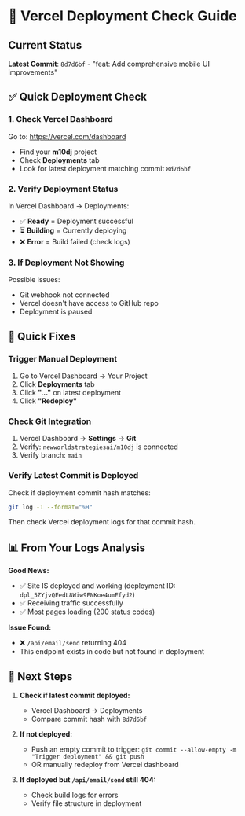 # 🚀 Vercel Deployment Check Guide

## Current Status

**Latest Commit**: `8d7d6bf` - "feat: Add comprehensive mobile UI improvements"

## ✅ Quick Deployment Check

### 1. **Check Vercel Dashboard**
Go to: https://vercel.com/dashboard
- Find your **m10dj** project
- Check **Deployments** tab
- Look for latest deployment matching commit `8d7d6bf`

### 2. **Verify Deployment Status**
In Vercel Dashboard → Deployments:
- ✅ **Ready** = Deployment successful
- ⏳ **Building** = Currently deploying
- ❌ **Error** = Build failed (check logs)

### 3. **If Deployment Not Showing**
Possible issues:
- Git webhook not connected
- Vercel doesn't have access to GitHub repo
- Deployment is paused

## 🔧 Quick Fixes

### **Trigger Manual Deployment**
1. Go to Vercel Dashboard → Your Project
2. Click **Deployments** tab
3. Click **"..."** on latest deployment
4. Click **"Redeploy"**

### **Check Git Integration**
1. Vercel Dashboard → **Settings** → **Git**
2. Verify: `newworldstrategiesai/m10dj` is connected
3. Verify branch: `main`

### **Verify Latest Commit is Deployed**
Check if deployment commit hash matches:
```bash
git log -1 --format="%H"
```

Then check Vercel deployment logs for that commit hash.

## 📊 From Your Logs Analysis

**Good News:**
- ✅ Site IS deployed and working (deployment ID: `dpl_5ZYjvQEedL8Wiw9FNKoe4umEfyd2`)
- ✅ Receiving traffic successfully
- ✅ Most pages loading (200 status codes)

**Issue Found:**
- ❌ `/api/email/send` returning 404
- This endpoint exists in code but not found in deployment

## 🎯 Next Steps

1. **Check if latest commit deployed:**
   - Vercel Dashboard → Deployments
   - Compare commit hash with `8d7d6bf`

2. **If not deployed:**
   - Push an empty commit to trigger: `git commit --allow-empty -m "Trigger deployment" && git push`
   - OR manually redeploy from Vercel dashboard

3. **If deployed but `/api/email/send` still 404:**
   - Check build logs for errors
   - Verify file structure in deployment

